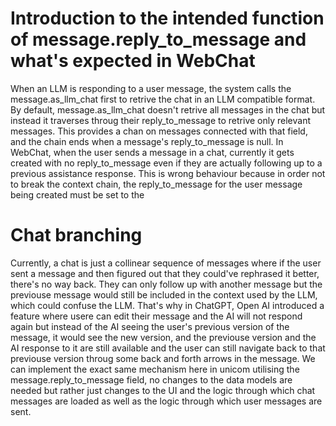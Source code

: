 # Introduction to the intended function of message.reply_to_message and what's expected in WebChat

When an LLM is responding to a user message, the system calls the message.as_llm_chat first to retrive the chat in an LLM compatible format. By default, message.as_llm_chat doesn't retrive all messages in the chat but instead it traverses throug their reply_to_message to retrive only relevant messages. This provides a chan on messages connected with that field, and the chain ends when a message's reply_to_message is null. In WebChat, when the user sends a message in a chat, currently it gets created with no reply_to_message even if they are actually following up to a previous assistance response. This is wrong behaviour because in order not to break the context chain, the reply_to_message for the user message being created must be set to the 

# Chat branching

Currently, a chat is just a collinear sequence of messages where if the user sent a message and then figured out that they could've rephrased it better, there's no way back. They can only follow up with another message but the previouse message would still be included in the context used by the LLM, which could confuse the LLM. That's why in ChatGPT, Open AI introduced a feature where usere can edit their message and the AI will not respond again but instead of the AI seeing the user's previous version of the message, it would see the new version, and the previouse version and the AI response to it are still available and the user can still navigate back to that previouse version throug some back and forth arrows in the message. We can implement the exact same mechanism here in unicom utilising the message.reply_to_message field, no changes to the data models are needed but rather just changes to the UI and the logic through which chat messages are loaded as well as the logic through which user messages are sent.
